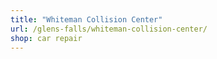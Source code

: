 ```yaml
---
title: "Whiteman Collision Center"
url: /glens-falls/whiteman-collision-center/
shop: car repair
---
```

